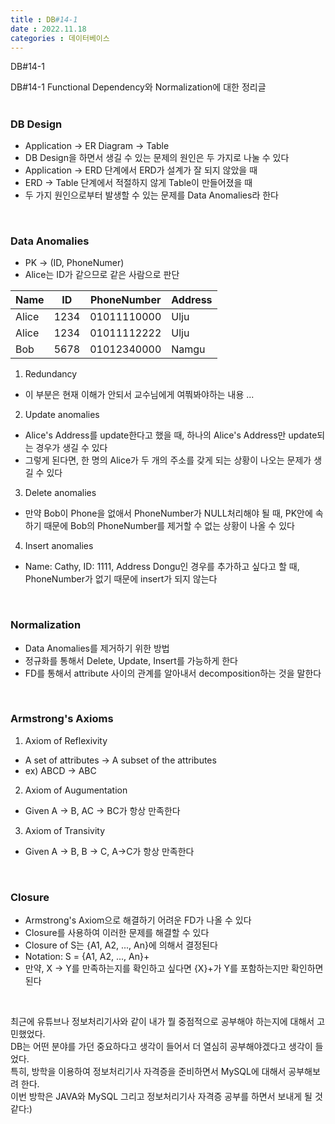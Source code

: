 ```yaml
---
title : DB#14-1
date : 2022.11.18
categories : 데이터베이스
---
```


DB#14-1

DB#14-1 Functional Dependency와 Normalization에 대한 정리글
#

### DB Design
- Application → ER Diagram → Table
- DB Design을 하면서 생길 수 있는 문제의 원인은 두 가지로 나눌 수 있다
- Application → ERD 단계에서 ERD가 설계가 잘 되지 않았을 때
- ERD → Table 단계에서 적절하지 않게 Table이 만들어졌을 때
- 두 가지 원인으로부터 발생할 수 있는 문제를 Data Anomalies라 한다

<br/>

### Data Anomalies

- PK → (ID, PhoneNumer)
- Alice는 ID가 같으므로 같은 사람으로 판단

|Name|ID|PhoneNumber|Address|   
|---|---|---|---|   
|Alice|1234|01011110000|Ulju|   
|Alice|1234|01011112222|Ulju|
|Bob|5678|01012340000|Namgu|


1. Redundancy

- 이 부분은 현재 이해가 안되서 교수님에게 여쭤봐야하는 내용 ... 

2. Update anomalies

- Alice's Address를 update한다고 했을 때, 하나의 Alice's Address만 update되는 경우가 생길 수 있다
- 그렇게 된다면, 한 명의 Alice가 두 개의 주소를 갖게 되는 상황이 나오는 문제가 생길 수 있다

3. Delete anomalies

- 만약 Bob이 Phone을 없애서 PhoneNumber가 NULL처리해야 될 때, PK안에 속하기 때문에 Bob의 PhoneNumber를 제거할 수 없는 상황이 나올 수 있다 

4. Insert anomalies

- Name: Cathy, ID: 1111, Address Dongu인 경우를 추가하고 싶다고 할 때, PhoneNumber가 없기 때문에 insert가 되지 않는다

<br/>

### Normalization

- Data Anomalies를 제거하기 위한 방법
- 정규화를 통해서 Delete, Update, Insert를 가능하게 한다
- FD를 통해서 attribute 사이의 관계를 알아내서 decomposition하는 것을 말한다

<br/>

### Armstrong's Axioms

1. Axiom of Reflexivity

- A set of attributes → A subset of the attributes
- ex) ABCD → ABC

2. Axiom of Augumentation

- Given A → B, AC → BC가 항상 만족한다

3. Axiom of Transivity

- Given A → B, B → C, A→C가 항상 만족한다 

<br/>

### Closure

- Armstrong's Axiom으로 해결하기 어려운 FD가 나올 수 있다
- Closure를 사용하여 이러한 문제를 해결할 수 있다
- Closure of S는 {A1, A2, ..., An}에 의해서 결정된다
- Notation: S = {A1, A2, ..., An}+
- 만약, X → Y를 만족하는지를 확인하고 싶다면 {X}+가 Y를 포함하는지만 확인하면 된다

<br/>

최근에 유튜브나 정보처리기사와 같이 내가 뭘 중점적으로 공부해야 하는지에 대해서 고민했었다.     
DB는 어떤 분야를 가던 중요하다고 생각이 들어서 더 열심히 공부해야겠다고 생각이 들었다.      
특히, 방학을 이용하여 정보처리기사 자격증을 준비하면서 MySQL에 대해서 공부해보려 한다.      
이번 방학은 JAVA와 MySQL 그리고 정보처리기사 자격증 공부를 하면서 보내게 될 것 같다:)   